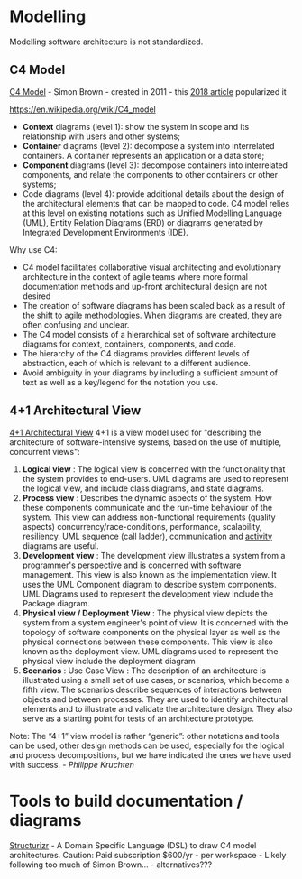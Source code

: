 
# Modelling

Modelling software architecture is not standardized.  

## C4 Model
[C4 Model](https://c4model.com/) - Simon Brown - created in 2011 - this [2018 article](https://www.infoq.com/articles/C4-architecture-model/) popularized it

https://en.wikipedia.org/wiki/C4_model
- __Context__ diagrams (level 1): show the system in scope and its relationship with users and other systems;
- __Container__ diagrams (level 2): decompose a system into interrelated containers. A container represents an application or a data store;
- __Component__ diagrams (level 3): decompose containers into interrelated components, and relate the components to other containers or other systems;
- Code diagrams (level 4): provide additional details about the design of the architectural elements that can be mapped to code. C4 model relies at this level on existing notations such as Unified Modelling Language (UML), Entity Relation Diagrams (ERD) or diagrams generated by Integrated Development Environments (IDE).

Why use C4:
- C4 model facilitates collaborative visual architecting and evolutionary architecture in the context of agile teams where more formal documentation methods and up-front architectural design are not desired
- The creation of software diagrams has been scaled back as a result of the shift to agile methodologies. When diagrams are created, they are often confusing and unclear.
- The C4 model consists of a hierarchical set of software architecture diagrams for context, containers, components, and code.  
- The hierarchy of the C4 diagrams provides different levels of abstraction, each of which is relevant to a different audience.
- Avoid ambiguity in your diagrams by including a sufficient amount of text as well as a key/legend for the notation you use.


## 4+1 Architectural View
[4+1 Architectural View](https://en.wikipedia.org/wiki/4%2B1_architectural_view_model)
4+1 is a view model used for "describing the architecture of software-intensive systems, based on the use of multiple, concurrent views":
1. __Logical view__ : The logical view is concerned with the functionality that the system provides to end-users. UML diagrams are used to represent the logical view, and include class diagrams, and state diagrams.
1. __Process view__ : Describes the dynamic aspects of the system.  How these components communicate and the run-time behaviour of the system.   This view can address non-functional requirements (quality aspects) concurrency/race-conditions, performance, scalability, resiliency.  UML sequence (call ladder), communication and [activity](https://en.wikipedia.org/wiki/Activity_diagram) diagrams are useful.
1. __Development view__ : The development view illustrates a system from a programmer's perspective and is concerned with software management. This view is also known as the implementation view. It uses the UML Component diagram to describe system components. UML Diagrams used to represent the development view include the Package diagram.
1. __Physical view / Deployment View__ : The physical view depicts the system from a system engineer's point of view. It is concerned with the topology of software components on the physical layer as well as the physical connections between these components. This view is also known as the deployment view. UML diagrams used to represent the physical view include the deployment diagram
1. __Scenarios__ : Use Case View : The description of an architecture is illustrated using a small set of use cases, or scenarios, which become a fifth view. The scenarios describe sequences of interactions between objects and between processes. They are used to identify architectural elements and to illustrate and validate the architecture design. They also serve as a starting point for tests of an architecture prototype.

Note: The “4+1” view model is rather “generic”: other notations and tools can be used, other design methods can be used, especially for the logical and process decompositions, but we have indicated the ones we have used with success. - *Philippe Kruchten*


# Tools to build documentation / diagrams
[Structurizr](https://structurizr.com/) - A Domain Specific Language (DSL) to draw C4 model architectures.  Caution:  Paid subscription $600/yr - per workspace - Likely following too much of Simon Brown... - alternatives???
